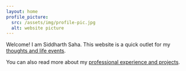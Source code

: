 ```yaml
---
layout: home
profile_picture:
  src: /assets/img/profile-pic.jpg
  alt: website picture
---
```


<p>
  Welcome! I am Siddharth Saha. This website is a quick outlet for my <a href="blog">thoughts and life events</a>.
</p>
<p>
  You can also read more about my <a href="work">professional experience and projects</a>.
</p>